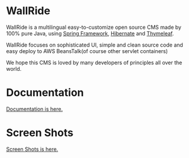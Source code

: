 WallRide
========
WallRide is a multilingual easy-to-customize open source CMS made by 100% pure Java,
using [Spring Framework](http://projects.spring.io/spring-framework/), [Hibernate](http://hibernate.org/) and [Thymeleaf](http://www.thymeleaf.org/).

WallRide focuses on sophisticated UI, simple and clean source code
and easy deploy to AWS BeansTalk(of course other servlet containers)

We hope this CMS is loved by many developers of principles all over the world.

Documentation
========
[Documentation is here.](http://wallride.org/docs/guide.html)

Screen Shots
========
[Screen Shots is here.](https://github.com/tagbangers/wallride/wiki/Screen-shots)
